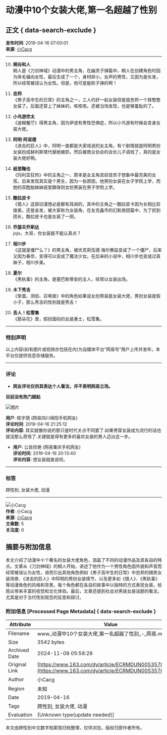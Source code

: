 # 动漫中10个女装大佬,第一名超越了性别

## 正文 { data-search-exclude }


**发布时间**: 2019-04-16 07:00:01  
**来源**: [小Cacg](https://www.163.com/dy/media/T1553073629151.html)

---

10. **桐谷和人**  
桐人是《刀剑神域》动漫中的男主角，在幽灵子弹篇中，桐人在创建角色时因为体毛偏向女性，最后生成了一个，身材娇小，女声的男性，又因为是长发，所以经常被误认为女性。但是，他可是能砍子弹的啊！

9. **忠邦**  
《男子高中生的日常》的主角之一，三人约好一起女装但是就忠邦一个铁憨憨女装了。后面还穿上了妹妹的，咳咳咳。还被当场发现，也是够羞耻的了。

8. **小鸟游宗太**  
《迷糊餐厅》得男主角，因为伊波有男性恐惧症，所以小鸟游有时候会变身女装大佬。

7. **阿明·阿诺德**  
《进击的巨人》中，阿明一直都是大家戏说的女主角，有个剧情就是阿明男扮女装扮成赫利斯塔代替她被抓，然后被商业协会的会长儿子调戏了，真的是女装大佬好啊。

6. **祇堂鞠也**  
《玛利亚狂热》中的主角之一，原本是女主角宫前佳奈子想象中最完美的女孩，后来发现其实是个男生，因为一些原因，他男扮女装在女子学院上学，而她的双胞胎妹妹祇堂静珠则女扮男装在男子学院上学。

5. **酷拉皮卡**  
《猎人》这部动漫想必是都有耳闻的，其中的主角之一酷拉皮卡因为长相比较俊美，还是金发，被大家称为女装角，在友克鑫市的幻影旅团篇中，为了抓到团长，酷拉皮卡也是女装了一把。

4. **乔瑟夫乔斯达**  
jojo，大哥，你女装能不能认真点？

3. **相川步**  
《这就是僵尸么？》的男主角，被优克莉伍德·海尔赛兹变成了一个僵尸，后来又因为春奈，变得可以变成了魔法少女。在后来的小说中，相川步也变成过真妹子，相川步美。

2. **夏尔**  
《黑执事》的主角，是塞巴斯蒂安的主人，经常以女装出场。

1. **木下秀吉**  
《笨蛋、测验、召唤兽》中的角色如果说女扮男装是女装大佬，男扮女装是假小子，那么秀吉的性别就是秀吉！

0. **丢人！松雪集**  
《那朵花》里，假扮面码的女装勇士，松雪集。

---

### 特别声明
以上内容(如有图片或视频亦包括在内)为自媒体平台“网易号”用户上传并发布，本平台仅提供信息存储服务。

---

### 评论
- **网友评论仅供其表达个人看法，并不表明网易立场。**
  
**目前没有热门跟贴**

![图片](http://cms-bucket.nosdn.127.net/941b71b408674487b3ea2902ae4b047920161223114147.jpg)

**用户**: 眭宇荫 (网易四川绵阳手机网友)  
**评论时间**: 2019-04-16 21:25:12  
**评论内容**: 其实就像你说的那只是时代关点不同罢了.如果男穿女装成为流行的话也就没那么奇怪了.关键就是得有更多的喜欢女装的男人迈出这一步。

- **用户**: 公良欣艳 (网易重庆手机网友)  
**评论时间**: 2019-04-16 20:13:40  
**评论内容**: 想女装就直说呗。

---

### 标签
跨性别, 女装大佬, 动漫

--- 

![小Cacg](https://nimg.ws.126.net/?url=http://dingyue.ws.126.net/44fKfBd3SRprFt5jKb6Lar9M8ctYKXneNM0sdYQ3OV5zI1553073571112compressflag.png&thumbnail=160y160&quality=80&type=jpg)  
**作者**: 小Cacg  
**来源**: [小Cacg](https://www.163.com/dy/media/T1553073629151.html)  
**文章数**: 5  
**关注度**: 0

## 摘要与附加信息

<!-- tcd_abstract -->
本文介绍了动漫中十个著名的女装大佬角色，涵盖了不同的动漫作品及其各自的特点。文章从《刀剑神域》的桐人开始，讲述了他作为一个男性角色因外貌和声音而经常被误认为女性，进而引出其他角色例如《男子高中生的日常》中忠邦的搞笑女装场景、《进击的巨人》中阿明的男扮女装情节，以及更多如《猎人》、《黑执事》等动漫角色的风格和背景。每个角色都在各自的故事中以独特的方式表现女装，给观众带来丰富的视觉和文化体验。最后，文章还提到社会对男装女装话题的看法，尤其是对于当代性别观念的反思和探讨。
<!-- tcd_abstract_end -->

### 附加信息 [Processed Page Metadata] { data-search-exclude }

| Attribute       | Value                                  |
|-----------------|----------------------------------------|
| Filename        | www_动漫中10个女装大佬,第一名超越了性别_-_网易.md                             |
| Size            | 3542 bytes                           |
| Archived Date   | 2024-11-08 05:58:28                             |
| Original Link   | [https://www.163.com/dy/article/ECRMDUN005357Q36.html](https://www.163.com/dy/article/ECRMDUN005357Q36.html)                       |
| Author          | 小Cacg                               |
| Region          | 未知                               |
| Date            | 2019-04-16                                 |
| Tags            | 跨性别, 女装大佬, 动漫                                 |
| Evaluation            | [Unknown type(update needed)]                                 |
<!-- tcd_table_end -->

本文由跨性别中文数字档案馆归档整理，仅供浏览。版权归原作者所有。
